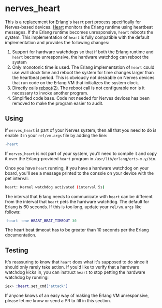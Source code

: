 # nerves_heart

This is a replacement for Erlang's `heart` port process specifically for
Nerves-based devices. [Heart](http://erlang.org/doc/man/heart.html) monitors the
Erlang runtime using heartbeat messages. If the Erlang runtime becomes
unresponsive, `heart` reboots the system. This implementation of `heart` is
fully compatible with the default implementation and provides the following
changes:

1. Support for hardware watchdogs so that if both the Erlang runtime and
   `heart` become unresponsive, the hardware watchdog can reboot the system
2. Only monotonic time is used. The Erlang implementation of `heart` could use
   wall clock time and reboot the system for time changes larger than the
   heartbeat period. This is obviously not desirable on Nerves devices that run
   code on the Erlang VM that initializes the system clock.
3. Directly calls
   [reboot(2)](http://man7.org/linux/man-pages/man2/reboot.2.html). The reboot
   call is not configurable nor is it necessary to invoke another program.
4. Simplified code base. Code not needed for Nerves devices has been removed to
   make the program easier to audit.

## Using

If `nerves_heart` is part of your Nerves system, then all that you need to do is
enable it in your `rel/vm.args` file by adding the line:

```erlang
-heart
```

If `nerves_heart` is not part of your system, you'll need to compile it and copy
it over the Erlang-provided `heart` program in `/usr/lib/erlang/erts-x.y/bin`.

Once you have `heart` running, if you have a hardware watchdog on your board,
you'll see a message printed to the console on your device with the pet
interval:

```sh
heart: Kernel watchdog activated (interval 5s)
```

The interval that Erlang needs to communicate with `heart` can be different from
the interval that `heart` pets the hardware watchdog. The default for Erlang is
60 seconds. If this is too long, update your `rel/vm.args` like follows:

```erlang
-heart -env HEART_BEAT_TIMEOUT 30
```

The heart beat timeout has to be greater than 10 seconds per the Erlang
documentation.

## Testing

It's reassuring to know that `heart` does what it's supposed to do since it
should only rarely take action. If you'd like to verify that a hardware watchdog
kicks in, you can instruct `heart` to stop petting the hardware watchdog by
running:

```elixir
iex> :heart.set_cmd("attack")
```

If anyone knows of an easy way of making the Erlang VM unresponsive, please let
me know or send a PR to fill in this section.
